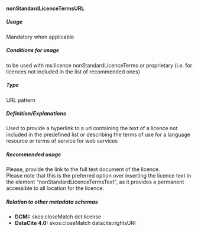 #### nonStandardLicenceTermsURL

##### Usage

Mandatory when applicable

##### Conditions for usage

to be used with ms:licence nonStandardLicenceTerms or proprietary \(i.e. for licences not included in the list of recommended ones\)

##### Type

URL pattern

##### Definition/Explanations

Used to provide a hyperlink to a url containing the text of a licence not included in the predefined list or describing the terms of use for a language resource or terms of service for web services

##### Recommended usage

Please, provide the link to the full text document of the licence.   
Please note that this is the preferred option over inserting the licence text in the element "nonStandardLicenceTermsText", as it provides a permanent accessible to all location for the licence.

##### Relation to other metadata schemas

* **DCMI:** skos:closeMatch dct:license
* **DataCite 4.0:** skos:closeMatch datacite:rightsURI



